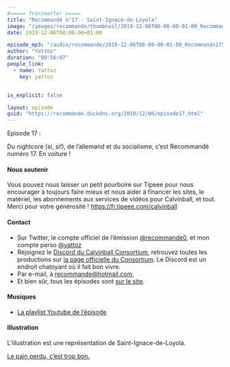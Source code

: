 ```yaml
---
#===== frontmatter =====
title: "Recommandé n°17 - Saint-Ignace-de-Loyola"
image: "/images/recommande/thumbnail/2019-12-06T00-00-00-01-00_Recommandn17SaintIgnacedeLoyola.jpg"
date: 2019-12-06T00:00:00+01:00

episode_mp3: "/audio/recommande/2019-12-06T00-00-00-01-00_Recommandn17SaintIgnacedeLoyola.mp3"
author: "Yattoz"
duration: "00:56:07"
people_link: 
  - name: Yattoz
    key: yattoz


is_explicit: false

layout: episode
guid: "https://recommande.duckdns.org/2019/12/06/episode17.html"
---
```


<PodcastHeader/>

<!-- ECRIRE LA DESCRIPTION DE L'EPISODE SOUS CETTE LIGNE -->


 Episode 17 : 

<p>Du nightcore (si, si!), de l’allemand et du socialisme, c’est Recommandé numéro 17. En voiture !</p>

<h4>Nous soutenir</h4>

<p>Vous pouvez nous laisser un petit pourboire sur Tipeee pour nous encourager à toujours faire mieux et nous aider à financer les sites, le matériel, les abonnements aux services de vidéos pour Calvinball, et tout. Merci pour votre générosité ! <a href="https://fr.tipeee.com/calvinball" rel="nofollow">https://fr.tipeee.com/calvinball</a></p>

<h4>Contact</h4>

<ul>
  <li>Sur Twitter, le compte officiel de l’émission <a href="https://twitter.com/recommande0" rel="nofollow">@recommande0</a>, et mon compte perso <a href="https://twitter.com/yattoz" rel="nofollow">@yattoz</a></li>
  <li>Rejoignez le <a href="https://discord.gg/4RnA9v7" rel="nofollow">Discord du Calvinball Consortium</a>, retrouvez toutes les productions sur <a href="https://calvinballradio.wordpress.com/" rel="nofollow">la page officielle du Consortium</a>. Le Discord est un endroit chatoyant où il fait bon vivre.</li>
  <li>Par e-mail, à <a href="mailto:recommande@hotmail.com" rel="nofollow">recommande@hotmail.com</a>,</li>
  <li>Et bien sûr, tous les épisodes sont <a href="https://recommande.duckdns.org" rel="nofollow">sur le site</a>.</li>
</ul>

<h4>Musiques</h4>

<ul>
  <li><a href="https://www.youtube.com/playlist?list=PLNjXbZkItxtbvupY8R2sbLSpoQcuh2PGW" rel="nofollow">La playlist Youtube de l’épisode</a></li>
</ul>

<h4>Illustration</h4>

<p>L’illustration est une représentation de Saint-Ignace-de-Loyola.</p>

<p><a href="https://soundcloud.com/pain-perdu/1xlsdj-never-gonna-bust-a-thrill" rel="nofollow">Le pain perdu, c’est trop bon.</a></p>


